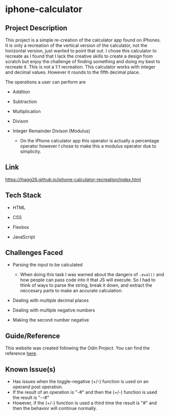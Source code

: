 # iphone-calculator

## Project Description
This project is a simple re-creation of the calculator app found on iPhones. It is only a recreation of the vertical version of the calculator, not the horizontal version, just wanted to point that out. I chose this calculator to recreate as I found that I lack the creative skills to create a design from scratch but enjoy the challenge of finding something and doing my best to recreate it. This is not a 1:1 recreation. This calculator works with integer and decimal values. However it rounds to the fifth decimal place. 

The operations a user can perform are
  * Addition
  
  * Subtraction
  
  * Multiplication
  
  * Divison
  
  * Integer Remainder Divison (Modulus)
    * On the iPhone calculator app this operator is actually a percentage operator however I chose to make this a modulus operator due to simplicity.
  
## Link
https://jhagg26.github.io/iphone-calculator-recreation/index.html

## Tech Stack
* HTML

* CSS

* Flexbox

* JavaScript

## Challenges Faced
* Parsing the input to be calculated
  * When doing this task I was warned about the dangers of `.eval()` and how people can pass code into it that JS will execute. So I had to think of ways to parse the string, break it down, and extract the neccesary parts to make an accurate calculation.

* Dealing with multiple decimal places

* Dealing with multiple negative numbers

* Making the second number negative

## Guide/Reference
This website was created following the Odin Project.
You can find the reference [here](https://www.theodinproject.com/lessons/foundations-calculator).

## Known Issue(s)
* Has issues when the toggle-negative (+/-) function is used on an operand post operation.
 * If the result of an operation is "-#" and then the (+/-) function is used the result is "--#"
 * However, if the (+/-) function is used a third time the result is "#" and then the behavior will continue normally.
